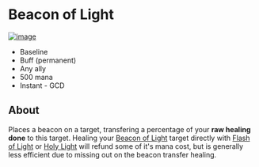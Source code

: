 # Beacon of Light

[![image](https://user-images.githubusercontent.com/4565223/39920688-34f30756-5518-11e8-85b9-8a510ff5e409.png)](https://beta.wowdb.com/spells/53563-beacon-of-light)

- Baseline
- Buff (permanent)
- Any ally
- 500 mana
- Instant - GCD

## About

Places a beacon on a target, transfering a percentage of your **raw healing done** to this target. Healing your [Beacon of Light](https://www.wowhead.com/spell=53563) target directly with [Flash of Light](https://www.wowhead.com/spell=19750) or [Holy Light](https://www.wowhead.com/spell=82326) will refund some of it's mana cost, but is generally less efficient due to missing out on the beacon transfer healing.
